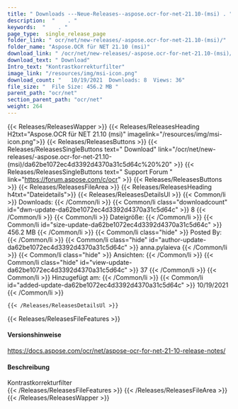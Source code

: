 ```yaml
---
title: " Downloads ---Neue-Releases--aspose.ocr-for-net-21.10-(msi) . "
description:  "    . " 
keywords:  "    . " 
page_type:  single_release_page
folder_link: " ocr/net/new-releases/-aspose.ocr-for-net-21.10-(msi)/"
folder_name: "Aspose.OCR für NET 21.10 (msi)"
download_link: " /ocr/net/new-releases/-aspose.ocr-for-net-21.10-(msi)/da62be1072ec4d3392d4370a31c5d64c"
download_text: " Download"
Intro_text: "Kontrastkorrekturfilter"
image_link: "/resources/img/msi-icon.png"
download_count: "   10/19/2021  Downloads: 8  Views: 36"
file_size: "  File Size: 456.2 MB "
parent_path: "ocr/net"
section_parent_path: "ocr/net"
weight: 264
---
```


{{< Releases/ReleasesWapper >}}
  {{< Releases/ReleasesHeading H2txt="Aspose.OCR für NET 21.10 (msi)" imagelink="/resources/img/msi-icon.png">}}
  {{< Releases/ReleasesButtons >}}
    {{< Releases/ReleasesSingleButtons text=" Download" link="/ocr/net/new-releases/-aspose.ocr-for-net-21.10-(msi)/da62be1072ec4d3392d4370a31c5d64c%20%20" >}}
    {{< Releases/ReleasesSingleButtons text=" Support Forum " link="https://forum.aspose.com/c/ocr" >}}
  {{< Releases/ReleasesButtons >}}
  {{< Releases/ReleasesFileArea >}}
    {{< Releases/ReleasesHeading h4txt="Dateidetails">}}
    {{< Releases/ReleasesDetailsUl >}}
            {{< Common/li >}} Downloads: {{< /Common/li >}}
      {{< Common/li class="downloadcount" id="dwn-update-da62be1072ec4d3392d4370a31c5d64c" >}} 8 {{< /Common/li >}}
      {{< Common/li >}} Dateigröße: {{< /Common/li >}}
      {{< Common/li id="size-update-da62be1072ec4d3392d4370a31c5d64c" >}} 456.2 MB {{< /Common/li >}} 
      {{< Common/li  class="hide" >}} Posted By: {{< /Common/li >}} 
      {{< Common/li class="hide" id="author-update-da62be1072ec4d3392d4370a31c5d64c" >}} anna.pylaieva {{< /Common/li >}}
      {{< Common/li class="hide" >}} Ansichten: {{< /Common/li >}}
      {{< Common/li class="hide" id="view-update-da62be1072ec4d3392d4370a31c5d64c" >}} 37 {{< /Common/li >}}
      {{< Common/li >}} Hinzugefügt am: {{< /Common/li >}}
      {{< Common/li id="added-update-da62be1072ec4d3392d4370a31c5d64c" >}} 10/19/2021 {{< /Common/li >}} 

    {{< /Releases/ReleasesDetailsUl >}}

  {{< Releases/ReleasesFileFeatures >}}
      <h4>Versionshinweise</h4><div> <a href="https://docs.aspose.com/ocr/net/aspose-ocr-for-net-21-10-release-notes/">https://docs.aspose.com/ocr/net/aspose-ocr-for-net-21-10-release-notes/</a></div><h4> Beschreibung</h4><div class="HTMLDescription"> Kontrastkorrekturfilter</div>
  {{< /Releases/ReleasesFileFeatures >}}
 {{< /Releases/ReleasesFileArea >}}
{{< /Releases/ReleasesWapper >}}



